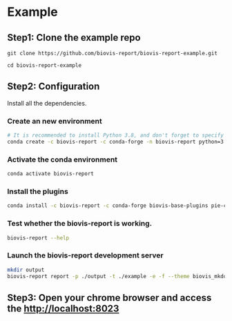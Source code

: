 # Example

## Step1: Clone the example repo

```
git clone https://github.com/biovis-report/biovis-report-example.git

cd biovis-report-example
```

## Step2: Configuration

Install all the dependencies.

### Create an new environment

```bash
# It is recommended to install Python 3.8, and don't forget to specify the biovis-report and conda-forge channels please.
conda create -c biovis-report -c conda-forge -n biovis-report python=3.8 biovis-report biovis-media-extension
```

### Activate the conda environment

```bash
conda activate biovis-report
```

### Install the plugins

```bash
conda install -c biovis-report -c conda-forge biovis-base-plugins pie-chart-js lollipop-plot-r
```

### Test whether the biovis-report is working.

```bash
biovis-report --help
```

### Launch the biovis-report development server

```bash
mkdir output
biovis-report report -p ./output -t ./example -e -f --theme biovis_mkdocs --dev-addr 0.0.0.0:8023
```

## Step3: Open your chrome browser and access the [http://localhost:8023](http://localhost:8023)
